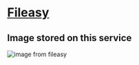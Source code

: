 # [Fileasy](https://fileasy.ru)

## Image stored on this service

![image from fileasy](https://fileasy.ru/guweiz-samurai.jpg)
